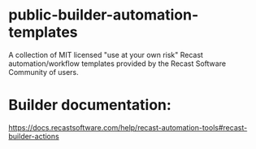 # public-builder-automation-templates
A collection of MIT licensed "use at your own risk" Recast automation/workflow templates provided by the Recast Software Community of users. 

# Builder documentation: 
https://docs.recastsoftware.com/help/recast-automation-tools#recast-builder-actions